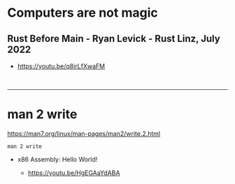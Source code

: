 # Computers are not magic

## Rust Before Main - Ryan Levick - Rust Linz, July 2022

- https://youtu.be/q8irLfXwaFM

<br>

<hr>

# man 2 write

https://man7.org/linux/man-pages/man2/write.2.html

```
man 2 write
```

  - x86 Assembly: Hello World!
  
    - https://youtu.be/HgEGAaYdABA
